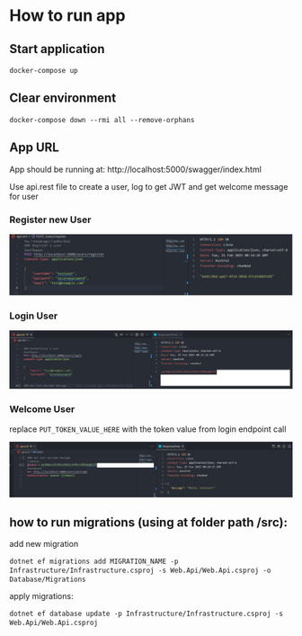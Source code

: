 # How to run app

## Start application

```
docker-compose up
```

## Clear environment 

```
docker-compose down --rmi all --remove-orphans
```

## App URL

App should be running at: http://localhost:5000/swagger/index.html

Use api.rest file to create a user, log to get JWT and get welcome message for user

### Register new User
![REGISTER USER](docs/register-user.png)

### Login User
![LOGIN USER](docs/login-user.png)

### Welcome User

replace `PUT_TOKEN_VALUE_HERE` with the token value from login endpoint call

![WELCOME USER](docs/welcome-user.png)

## how to run migrations (using at folder path /src):

add new migration
```
dotnet ef migrations add MIGRATION_NAME -p Infrastructure/Infrastructure.csproj -s Web.Api/Web.Api.csproj -o Database/Migrations
```

apply migrations:

```
dotnet ef database update -p Infrastructure/Infrastructure.csproj -s Web.Api/Web.Api.csproj
```